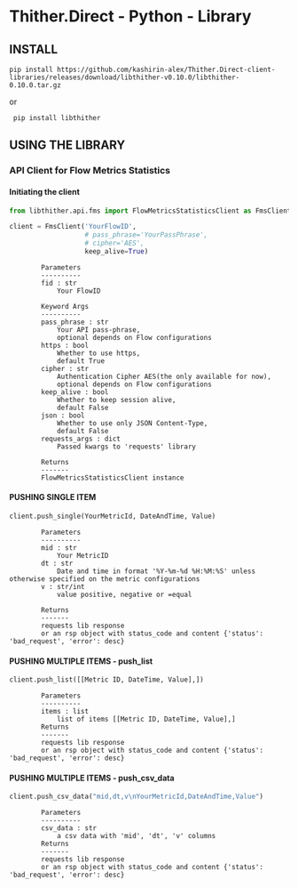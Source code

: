 # Thither.Direct - Python - Library

## INSTALL
   
    pip install https://github.com/kashirin-alex/Thither.Direct-client-libraries/releases/download/libthither-v0.10.0/libthither-0.10.0.tar.gz
    
 or 
 
     pip install libthither
  
## USING THE LIBRARY

### API Client for Flow Metrics Statistics

#### Initiating the client
```python
from libthither.api.fms import FlowMetricsStatisticsClient as FmsClient

client = FmsClient('YourFlowID',
                   # pass_phrase='YourPassPhrase',
                   # cipher='AES',
                   keep_alive=True)
```
            Parameters
            ----------
            fid : str
                Your FlowID

            Keyword Args
            ----------
            pass_phrase : str
                Your API pass-phrase,
                optional depends on Flow configurations
            https : bool
                Whether to use https,
                default True
            cipher : str
                Authentication Cipher AES(the only available for now),
                optional depends on Flow configurations
            keep_alive : bool
                Whether to keep session alive,
                default False
            json : bool
                Whether to use only JSON Content-Type,
                default False
            requests_args : dict
                Passed kwargs to 'requests' library

            Returns
            -------
            FlowMetricsStatisticsClient instance


#### PUSHING SINGLE ITEM
```python
client.push_single(YourMetricId, DateAndTime, Value)
```
            Parameters
            ----------
            mid : str
                Your MetricID
            dt : str
                Date and time in format '%Y-%m-%d %H:%M:%S' unless otherwise specified on the metric configurations
            v : str/int
                value positive, negative or =equal

            Returns
            -------
            requests lib response
            or an rsp object with status_code and content {'status': 'bad_request', 'error': desc}


#### PUSHING MULTIPLE ITEMS - push_list
```python
client.push_list([[Metric ID, DateTime, Value],])
```
            Parameters
            ----------
            items : list
                list of items [[Metric ID, DateTime, Value],]
            Returns
            -------
            requests lib response
            or an rsp object with status_code and content {'status': 'bad_request', 'error': desc}


#### PUSHING MULTIPLE ITEMS - push_csv_data
```python
client.push_csv_data("mid,dt,v\nYourMetricId,DateAndTime,Value")
```
            Parameters
            ----------
            csv_data : str
                a csv data with 'mid', 'dt', 'v' columns
            Returns
            -------
            requests lib response
            or an rsp object with status_code and content {'status': 'bad_request', 'error': desc}


            
